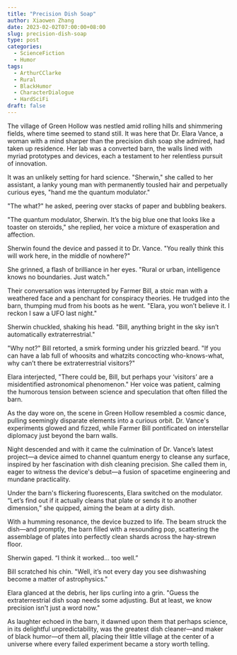 ```yaml
---
title: "Precision Dish Soap"
author: Xiaowen Zhang
date: 2023-02-02T07:00:00+08:00
slug: precision-dish-soap
type: post
categories:
  - ScienceFiction
  - Humor
tags:
  - ArthurCClarke
  - Rural
  - BlackHumor
  - CharacterDialogue
  - HardSciFi
draft: false
---
```


The village of Green Hollow was nestled amid rolling hills and shimmering fields, where time seemed to stand still. It was here that Dr. Elara Vance, a woman with a mind sharper than the precision dish soap she admired, had taken up residence. Her lab was a converted barn, the walls lined with myriad prototypes and devices, each a testament to her relentless pursuit of innovation.

It was an unlikely setting for hard science. "Sherwin," she called to her assistant, a lanky young man with permanently tousled hair and perpetually curious eyes, "hand me the quantum modulator."

"The what?" he asked, peering over stacks of paper and bubbling beakers.

"The quantum modulator, Sherwin. It’s the big blue one that looks like a toaster on steroids," she replied, her voice a mixture of exasperation and affection.

Sherwin found the device and passed it to Dr. Vance. "You really think this will work here, in the middle of nowhere?"

She grinned, a flash of brilliance in her eyes. "Rural or urban, intelligence knows no boundaries. Just watch."

Their conversation was interrupted by Farmer Bill, a stoic man with a weathered face and a penchant for conspiracy theories. He trudged into the barn, thumping mud from his boots as he went. "Elara, you won’t believe it. I reckon I saw a UFO last night."

Sherwin chuckled, shaking his head. "Bill, anything bright in the sky isn’t automatically extraterrestrial."

"Why not?" Bill retorted, a smirk forming under his grizzled beard. "If you can have a lab full of whoosits and whatzits concocting who-knows-what, why can’t there be extraterrestrial visitors?"

Elara interjected, "There could be, Bill, but perhaps your ‘visitors’ are a misidentified astronomical phenomenon." Her voice was patient, calming the humorous tension between science and speculation that often filled the barn.

As the day wore on, the scene in Green Hollow resembled a cosmic dance, pulling seemingly disparate elements into a curious orbit. Dr. Vance's experiments glowed and fizzed, while Farmer Bill pontificated on interstellar diplomacy just beyond the barn walls.

Night descended and with it came the culmination of Dr. Vance’s latest project—a device aimed to channel quantum energy to cleanse any surface, inspired by her fascination with dish cleaning precision. She called them in, eager to witness the device's debut—a fusion of spacetime engineering and mundane practicality.

Under the barn's flickering fluorescents, Elara switched on the modulator. “Let’s find out if it actually cleans that plate or sends it to another dimension,” she quipped, aiming the beam at a dirty dish.

With a humming resonance, the device buzzed to life. The beam struck the dish—and promptly, the barn filled with a resounding pop, scattering the assemblage of plates into perfectly clean shards across the hay-strewn floor.

Sherwin gaped. “I think it worked... too well.”

Bill scratched his chin. "Well, it’s not every day you see dishwashing become a matter of astrophysics."

Elara glanced at the debris, her lips curling into a grin. "Guess the extraterrestrial dish soap needs some adjusting. But at least, we know precision isn't just a word now."

As laughter echoed in the barn, it dawned upon them that perhaps science, in its delightful unpredictability, was the greatest dish cleaner—and maker of black humor—of them all, placing their little village at the center of a universe where every failed experiment became a story worth telling.